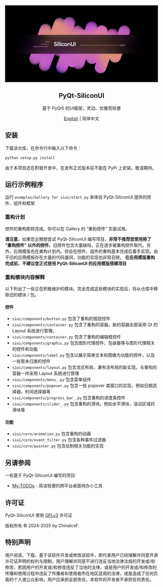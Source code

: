 
<p align="center">  
  
  <a href="#">
    <img src="https://github.com/ChinaIceF/PyQt-SiliconUI/blob/main/assets/readme/silicon_main.png?raw=true" alt="Logo"  >
  </a>
  
  <h2 align="center">PyQt-SiliconUI</h2>
  <p align="center">基于 PyQt5 的UI框架，灵动、优雅而轻便</p>

<p align="center">
    <a href="../README.md">English</a> | 简体中文
</p>

## 安装
下载该仓库，在命令行中输入以下命令：
```cmd
python setup.py install
```
由于本项目还在积极开发中，在发布正式版本前不能在 PyPi 上安装，敬请期待。


## 运行示例程序
运行 `examples/Gallery for siui/start.py` 来体验 PyQt-SiliconUI 提供的控件、组件和框架

### 重构计划
控件的重构即将完成。你可以在 Gallery 的 “重构控件” 页面试用。

 **请注意**，如果您近期想尝试 PyQt-SiliconUI 编写项目，**非常不推荐您使用除了 “重构控件” 以外的控件**。旧控件包含大量缺陷，正在逐步被重构控件取代。另外，应用模版也在重构计划内。将会在控件、组件的重构基本完成后着手实现。由于旧的应用模板存在大量的代码漏洞，功能的实现也非常丑陋，
**在应用模版重构完成前，不建议您正式使用 PyQt-SiliconUI 的应用模版搭建项目**

### 重构模块内容解释
以下列出了一些正在积极维护的模块。完全完成这些模块的实现后，将从仓库中移除旧的模块 / 包。

#### 控件
- `siui/components/button.py` 包含了重构的按钮控件
- `siui/components/container.py` 包含了重构的容器。新的容器全部采用 Qt 的 Layout 系统进行管理。
- `siui/components/container.py` 包含了重构的编辑框控件
- `siui/components/graphic.py` 包含图形代理控件，包装器等与图形代理相关的控件和功能
- `siui/components/label.py` 包含以展示简单文本和图像为功能的控件，以及一些暂未归类的控件
- `siui/components/layout.py` 包含流式布局，瀑布流布局的新实现。与重构的容器一样采用 Layout 系统进行管理
- `siui/components/menu_.py` 包含菜单组件
- `siui/components/popover.py` 包含一些 popover 类窗口的实现，例如日期选择器，时间选择器等
- `siui/components/progress_bar_.py` 包含重构的进度条控件
- `siui/components/slider_.py` 包含重构的滑块。例如水平滑块，滚动区域的滑块等

#### 功能
- `siui/core/animation.py` 包含重构的动画
- `siui/core/event_filter.py` 包含各种事件过滤器
- `siui/core/painter.py` 包含绘制相关功能的实现


## 另请参阅
一些基于 PyQt-SiliconUI 编写的项目:
* [My-TODOs](https://github.com/ChinaIceF/My-TODOs) - 简洁轻便的跨平台桌面待办小工具


## 许可证
PyQt-SiliconUI 使用 [GPLv3](../LICENSE) 许可证

版权所有 © 2024-2025 by ChinaIceF.


## 特别声明
用户阅读、下载、基于该软件开发或修改该软件，即代表用户已经理解并同意开源许可证声明的权利与限制，用户理解并同意不进行违反当地法律法规的开发或/和修改，若因用户的开发或/和修改违反了当地的法律，或是用户的开发或/和修改的传播和使用过程中违反了传播者和使用者所在地区适用的法律，或是造成了任何负面的个人或公众影响，用户应承担全部责任，本软件的开发者不承担任何责任。

